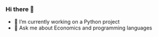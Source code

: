 ### Hi there 👋

- 🔭 I’m currently working on a Python project
- 💬 Ask me about Economics and programming languages
